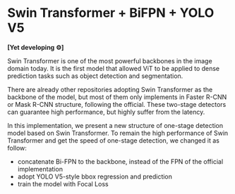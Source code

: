 # Swin Transformer + BiFPN + YOLO V5

**[Yet developing ⚙️]**

Swin Transformer is one of the most powerful backbones in the image domain today. It is the first model that allowed ViT to be applied to dense prediction tasks such as object detection and segmentation.  

There are already other repositories adopting Swin Transformer as the backbone of the model, but most of them only implements in Faster R-CNN or Mask R-CNN structure, following the official. These two-stage detectors can guarantee high performance, but highly suffer from the latency.  

In this implementation, we present a new structure of one-stage detection model based on Swin Transformer. To remain the high performance of Swin Transformer and get the speed of one-stage detection, we changed it as follow:
* concatenate Bi-FPN to the backbone, instead of the FPN of the official implementation
* adopt YOLO V5-style bbox regression and prediction
* train the model with Focal Loss



